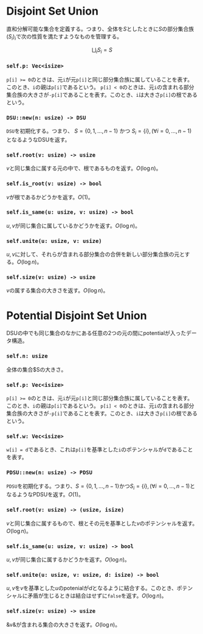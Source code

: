 # Disjoint Set Union
直和分解可能な集合を定義する。つまり、全体を$S$としたときに$S$の部分集合族$(S_i)_i$で次の性質を満たすようなものを管理する。

$$
\bigsqcup_i S_i = S
$$

### `self.p: Vec<isize>`
`p[i] >= 0`のときは、元`i`が元`p[i]`と同じ部分集合族に属していることを表す。このとき、`i`の親は`p[i]`であるという。
`p[i] < 0`のときは、元`i`の含まれる部分集合族の大きさが`-p[i]`であることを表す。このとき、`i`は大きさ`p[i]`の根であるという。

### `DSU::new(n: usize) -> DSU`
`DSU`を初期化する。つまり、
$S = \{ 0, 1, \dots, n - 1 \}$
かつ
$S_i = \{ i \}, (\forall i = 0, \dots, n - 1)$
となるようなDSUを返す。

### `self.root(v: usize) -> usize`
$v$と同じ集合に属する元の中で、根であるものを返す。$O(\log n)$。

### `self.is_root(v: usize) -> bool`
$v$が根であるかどうかを返す。$O(1)$。

### `self.is_same(u: usize, v: usize) -> bool`
$u, v$が同じ集合に属しているかどうかを返す。$O(\log n)$。

### `self.unite(u: usize, v: usize)`
$u, v$に対して、それらが含まれる部分集合の合併を新しい部分集合族の元とする。$O(\log n)$。

### `self.size(v: usize) -> usize`
$v$の属する集合の大きさを返す。$O(\log n)$。



# Potential Disjoint Set Union
DSUの中でも同じ集合のなかにある任意の2つの元の間にpotentialが入ったデータ構造。

### `self.n: usize`
全体の集合$Sの大きさ。

### `self.p: Vec<isize>`
`p[i] >= 0`のときは、元`i`が元`p[i]`と同じ部分集合族に属していることを表す。このとき、`i`の親は`p[i]`であるという。
`p[i] < 0`のときは、元`i`の含まれる部分集合族の大きさが`-p[i]`であることを表す。このとき、`i`は大きさ`p[i]`の根であるという。

### `self.w: Vec<isize>`
`w[i] = d`であるとき、これは`p[i]`を基準とした`i`のポテンシャルが`d`であることを表す。

### `PDSU::new(n: usize) -> PDSU`
`PDSU`を初期化する。つまり、$S = \{ 0, 1, \dots, n - 1 \}$かつ$S_i = \{ i \}, (\forall i = 0, \dots, n - 1)$となるようなPDSUを返す。$O(1)$。

### `self.root(v: usize) -> (usize, isize)`
$v$と同じ集合に属するもので、根とその元を基準とした$v$のポテンシャルを返す。$O(\log n)$。

### `self.is_same(u: usize, v: usize) -> bool`
$u, v$が同じ集合に属するかどうかを返す。$O(\log n)$。

### `self.unite(u: usize, v: usize, d: isize) -> bool`
$u, v$を$v$を基準とした$u$のpotenialが$d$となるように結合する。このとき、ポテンシャルに矛盾が生じるときは結合はせずに`false`を返す。$O(\log n)$。

### `self.size(v: usize) -> usize`
&v&が含まれる集合の大きさを返す。$O(\log n)$。